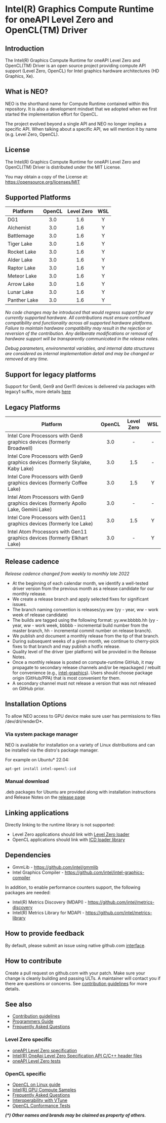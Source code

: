 <!---

Copyright (C) 2018-2025 Intel Corporation

SPDX-License-Identifier: MIT

-->

# Intel(R) Graphics Compute Runtime for oneAPI Level Zero and OpenCL(TM) Driver

## Introduction

The Intel(R) Graphics Compute Runtime for oneAPI Level Zero and OpenCL(TM) Driver
is an open source project providing compute API support (Level Zero, OpenCL)
for Intel graphics hardware architectures (HD Graphics, Xe).

## What is NEO?

NEO is the shorthand name for Compute Runtime contained within this repository.
It is also a development mindset that we adopted when we first started the
implementation effort for OpenCL.

The project evolved beyond a single API and NEO no longer implies a specific API.
When talking about a specific API, we will mention it by name (e.g. Level Zero, OpenCL).

## License

The Intel(R) Graphics Compute Runtime for oneAPI Level Zero and OpenCL(TM) Driver
is distributed under the MIT License.

You may obtain a copy of the License at: https://opensource.org/licenses/MIT

## Supported Platforms

|Platform|OpenCL|Level Zero|WSL
|--------|:----:|:-----:|:-:|
|DG1| 3.0 | 1.6 | Y |
|Alchemist| 3.0 | 1.6 | Y |
|Battlemage| 3.0 | 1.6 | Y |
|Tiger Lake| 3.0 | 1.6 | Y |
|Rocket Lake| 3.0 | 1.6 | Y |
|Alder Lake| 3.0 | 1.6 | Y |
|Raptor Lake| 3.0 | 1.6 | Y |
|Meteor Lake| 3.0 | 1.6 | Y |
|Arrow Lake| 3.0 | 1.6 | Y |
|Lunar Lake| 3.0 | 1.6 | Y |
|Panther Lake| 3.0 | 1.6 | Y |

_No code changes may be introduced that would regress support for any currently supported hardware. All contributions must ensure continued compatibility and functionality across all supported hardware platforms. Failure to maintain hardware compatibility may result in the rejection or reversion of the contribution. Any deliberate modifications or removal of hardware support will be transparently communicated in the release notes._

_Debug parameters, environmental variables, and internal data structures are considered as internal implementation detail and may be changed or removed at any time._

## Support for legacy platforms

Support for Gen8, Gen9 and Gen11 devices is delivered via packages with legacy1 suffix, more details [here](LEGACY_PLATFORMS.md)

## Legacy Platforms

|Platform|OpenCL|Level Zero|WSL|
|--------|:----:|:--------:|:-:|
|Intel Core Processors with Gen8 graphics devices (formerly Broadwell)| 3.0 | - | - |
|Intel Core Processors with Gen9 graphics devices (formerly Skylake, Kaby Lake)| 3.0 | 1.5 | - |
|Intel Core Processors with Gen9 graphics devices (formerly Coffee Lake)| 3.0 | 1.5 | Y |
|Intel Atom Processors with Gen9 graphics devices (formerly Apollo Lake, Gemini Lake)| 3.0 | - | - |
|Intel Core Processors with Gen11 graphics devices (formerly Ice Lake)| 3.0 | 1.5 | Y |
|Intel Atom Processors with Gen11 graphics devices (formerly Elkhart Lake)| 3.0 | - | Y |

## Release cadence

_Release cadence changed from weekly to monthly late 2022_

* At the beginning of each calendar month, we identify a well-tested driver version from the previous month as a release candidate for our monthly release.
* We create a release branch and apply selected fixes for significant issues. 
* The branch naming convention is releases/yy.ww (yy - year, ww - work week of release candidate)
* The builds are tagged using the following format: yy.ww.bbbbb.hh (yy - year, ww - work week, bbbbb - incremental build number from the master branch, hh - incremental commit number on release branch).
* We publish and document a monthly release from the tip of that branch. 
* During subsequent weeks of a given month, we continue to cherry-pick fixes to that branch and may publish a hotfix release. 
* Quality level of the driver (per platform) will be provided in the Release Notes.
* Once a monthly release is posted on compute-runtime GitHub, it may propagate to secondary release channels and/or be repackaged / rebuilt for convenience (e.g., [intel-graphics](https://launchpad.net/~kobuk-team/+archive/ubuntu/intel-graphics)). Users should choose package origin (GitHub/PPA) that is most convenient for them.
* A secondary channel must not release a version that was not released on GitHub prior.
 

## Installation Options

To allow NEO access to GPU device make sure user has permissions to files /dev/dri/renderD*.

### Via system package manager

NEO is available for installation on a variety of Linux distributions
and can be installed via the distro's package manager.

For example on Ubuntu* 22.04:

```
apt-get install intel-opencl-icd
```

### Manual download

.deb packages for Ubuntu are provided along with installation instructions and
Release Notes on the [release page](https://github.com/intel/compute-runtime/releases)

## Linking applications

Directly linking to the runtime library is not supported:
* Level Zero applications should link with [Level Zero loader](https://github.com/oneapi-src/level-zero)
* OpenCL applications should link with [ICD loader library](https://github.com/KhronosGroup/OpenCL-ICD-Loader)

## Dependencies

* GmmLib - https://github.com/intel/gmmlib
* Intel Graphics Compiler - https://github.com/intel/intel-graphics-compiler

In addition, to enable performance counters support, the following packages are needed:
* Intel(R) Metrics Discovery (MDAPI) - https://github.com/intel/metrics-discovery
* Intel(R) Metrics Library for MDAPI - https://github.com/intel/metrics-library

## How to provide feedback

By default, please submit an issue using native github.com [interface](https://github.com/intel/compute-runtime/issues).

## How to contribute

Create a pull request on github.com with your patch. Make sure your change is cleanly building
and passing ULTs. A maintainer will contact you if there are questions or concerns.
See
[contribution guidelines](https://github.com/intel/compute-runtime/blob/master/CONTRIBUTING.md)
for more details.

## See also

* [Contribution guidelines](https://github.com/intel/compute-runtime/blob/master/CONTRIBUTING.md)
* [Programmers Guide](https://github.com/intel/compute-runtime/blob/master/programmers-guide/PROGRAMMERS_GUIDE.md)
* [Frequently Asked Questions](https://github.com/intel/compute-runtime/blob/master/FAQ.md)

### Level Zero specific
* [oneAPI Level Zero specification](https://oneapi-src.github.io/level-zero-spec/level-zero/latest/index.html)
* [Intel(R) OneApi Level Zero Specification API C/C++ header files](https://github.com/oneapi-src/level-zero/)
* [oneAPI Level Zero tests](https://github.com/oneapi-src/level-zero-tests/)

### OpenCL specific

* [OpenCL on Linux guide](https://github.com/bashbaug/OpenCLPapers/blob/markdown/OpenCLOnLinux.md)
* [Intel(R) GPU Compute Samples](https://github.com/intel/compute-samples)
* [Frequently Asked Questions](https://github.com/intel/compute-runtime/blob/master/opencl/doc/FAQ.md)
* [Interoperability with VTune](https://github.com/intel/compute-runtime/blob/master/opencl/doc/VTUNE.md)
* [OpenCL Conformance Tests](https://github.com/KhronosGroup/OpenCL-CTS/)

___(*) Other names and brands may be claimed as property of others.___
